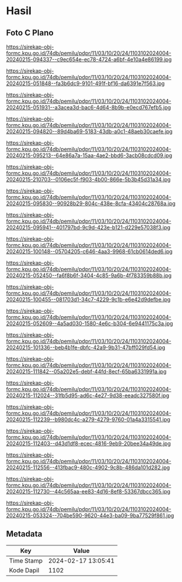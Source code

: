 # Hasil

## Foto C Plano

https://sirekap-obj-formc.kpu.go.id/74db/pemilu/pdpr/11/03/10/20/24/1103102024004-20240215-094337--c9ec654e-ec78-4724-a6bf-4e10a4e86199.jpg

https://sirekap-obj-formc.kpu.go.id/74db/pemilu/pdpr/11/03/10/20/24/1103102024004-20240215-051848--fa3b6dc9-9101-491f-bf16-da6391e7f563.jpg

https://sirekap-obj-formc.kpu.go.id/74db/pemilu/pdpr/11/03/10/20/24/1103102024004-20240215-051931--a3acea3d-bac6-4d64-8b9b-e0ecd767efb5.jpg

https://sirekap-obj-formc.kpu.go.id/74db/pemilu/pdpr/11/03/10/20/24/1103102024004-20240215-094820--89d4ba69-5183-43db-a0c1-48aeb30caefe.jpg

https://sirekap-obj-formc.kpu.go.id/74db/pemilu/pdpr/11/03/10/20/24/1103102024004-20240215-095213--64e86a7a-15aa-4ae2-bbd6-3acb08cdcd09.jpg

https://sirekap-obj-formc.kpu.go.id/74db/pemilu/pdpr/11/03/10/20/24/1103102024004-20240215-210703--0106ec5f-f903-4b00-866e-5b3b45d31a34.jpg

https://sirekap-obj-formc.kpu.go.id/74db/pemilu/pdpr/11/03/10/20/24/1103102024004-20240215-095830--90928b29-804c-438e-8cfa-43404c28768a.jpg

https://sirekap-obj-formc.kpu.go.id/74db/pemilu/pdpr/11/03/10/20/24/1103102024004-20240215-095941--401797bd-9c9d-423e-b121-d229e57038f3.jpg

https://sirekap-obj-formc.kpu.go.id/74db/pemilu/pdpr/11/03/10/20/24/1103102024004-20240215-100148--05704205-c646-4aa3-9968-61cb0614ded6.jpg

https://sirekap-obj-formc.kpu.go.id/74db/pemilu/pdpr/11/03/10/20/24/1103102024004-20240215-052450--fa6f8b6f-3404-4c85-9a6b-4f783359b88b.jpg

https://sirekap-obj-formc.kpu.go.id/74db/pemilu/pdpr/11/03/10/20/24/1103102024004-20240215-100455--081703d1-34c7-4229-9c1b-e6e42d9defbe.jpg

https://sirekap-obj-formc.kpu.go.id/74db/pemilu/pdpr/11/03/10/20/24/1103102024004-20240215-052609--4a5ad030-1580-4e6c-b304-6e9441175c3a.jpg

https://sirekap-obj-formc.kpu.go.id/74db/pemilu/pdpr/11/03/10/20/24/1103102024004-20240215-101336--beb4b1fe-dbfc-42a9-9b31-47bff029fd54.jpg

https://sirekap-obj-formc.kpu.go.id/74db/pemilu/pdpr/11/03/10/20/24/1103102024004-20240215-111842--05a202e5-debf-44fd-8ecf-65ba6331991a.jpg

https://sirekap-obj-formc.kpu.go.id/74db/pemilu/pdpr/11/03/10/20/24/1103102024004-20240215-112024--31fb5d95-ad6c-4e27-9d38-eeadc327580f.jpg

https://sirekap-obj-formc.kpu.go.id/74db/pemilu/pdpr/11/03/10/20/24/1103102024004-20240215-112239--b980dc4c-a279-4279-9760-01a4a3315541.jpg

https://sirekap-obj-formc.kpu.go.id/74db/pemilu/pdpr/11/03/10/20/24/1103102024004-20240215-112403--d43d1df8-ecec-4816-9eb9-20bee34a49de.jpg

https://sirekap-obj-formc.kpu.go.id/74db/pemilu/pdpr/11/03/10/20/24/1103102024004-20240215-112556--413fbac9-480c-4902-9c8b-486da101d282.jpg

https://sirekap-obj-formc.kpu.go.id/74db/pemilu/pdpr/11/03/10/20/24/1103102024004-20240215-112730--44c565aa-ee83-4d16-8ef8-53367dbcc365.jpg

https://sirekap-obj-formc.kpu.go.id/74db/pemilu/pdpr/11/03/10/20/24/1103102024004-20240215-053324--704be590-9620-44e3-ba09-9ba77529f861.jpg


## Metadata

| Key        | Value               |
| ---------- | ------------------- |
| Time Stamp | 2024-02-17 13:05:41 |
| Kode Dapil | 1102                |



